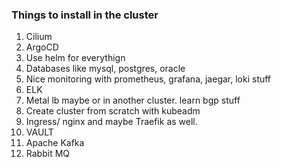 ### Things to install in the cluster

1. Cilium
2. ArgoCD
3. Use helm for everythign
4. Databases like mysql, postgres, oracle
5. Nice monitoring with prometheus, grafana, jaegar, loki stuff
6. ELK
7. Metal lb maybe or in another cluster. learn bgp stuff
8. Create cluster from scratch with kubeadm
9. Ingress/ nginx and maybe Traefik as well.
10. VAULT
11. Apache Kafka
12. Rabbit MQ

